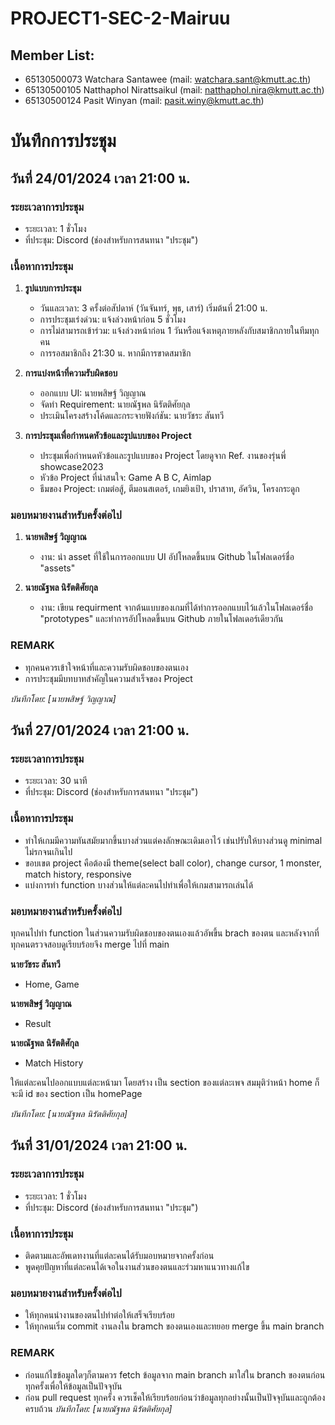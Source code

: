 # PROJECT1-SEC-2-Mairuu

## Member List:

- 65130500073 Watchara Santawee (mail: watchara.sant@kmutt.ac.th)
- 65130500105 Natthaphol Nirattsaikul (mail: natthaphol.nira@kmutt.ac.th)
- 65130500124 Pasit  Winyan (mail: pasit.winy@kmutt.ac.th)

# บันทึกการประชุม
## วันที่ 24/01/2024 เวลา 21:00 น.

### ระยะเวลาการประชุม
- ระยะเวลา: 1 ชั่วโมง
- ที่ประชุม: Discord (ช่องสำหรับการสนทนา "ประชุม")

### เนื้อหาการประชุม
1. **รูปแบบการประชุม**
   - วันและเวลา: 3 ครั้งต่อสัปดาห์ (วันจันทร์, พุธ, เสาร์) เริ่มต้นที่ 21:00 น.
   - การประชุมเร่งด่วน: แจ้งล่วงหน้าก่อน 5 ชั่วโมง
   - การไม่สามารถเข้าร่วม: แจ้งล่วงหน้าก่อน 1 วันหรือแจ้งเหตุภายหลังกับสมาชิกภายในทีมทุกคน
   - การรอสมาชิกถึง 21:30 น. หากมีการขาดสมาชิก

2. **การแบ่งหน้าที่ความรับผิดชอบ**
   - ออกแบบ UI: นายพสิษฐ์ วิญญาณ
   - จัดทำ Requirement: นายณัฐพล นิรัตติศัยกุล
   - ประเมินโครงสร้างโค้ดและกระจายฟังก์ชัน: นายวัชระ สันทวี

3. **การประชุมเพื่อกำหนดหัวข้อและรูปแบบของ Project**
   - ประชุมเพื่อกำหนดหัวข้อและรูปแบบของ Project โดยดูจาก Ref. งานของรุ่นพี่ showcase2023
   - หัวข้อ Project ที่น่าสนใจ: Game A B C, Aimlap
   - ธีมของ Project: เกมต่อสู้, ตีมอนสเตอร์, เกมยิงเป้า, ปราสาท, อัศวิน, โครงกระดูก

### มอบหมายงานสำหรับครั้งต่อไป
1. **นายพสิษฐ์ วิญญาณ**
   - งาน: นำ asset ที่ใช้ในการออกแบบ UI อัปโหลดขึ้นบน Github ในโฟลเดอร์ชื่อ "assets"

2. **นายณัฐพล นิรัตติศัยกุล**
   - งาน: เขียน requirment จากต้นแบบของเกมที่ได้ทำการออกแบบไว้แล้วในโฟลเดอร์ชื่อ "prototypes" และทำการอัปโหลดขึ้นบน Github ภายในโฟลเดอร์เดียวกัน

### REMARK
- ทุกคนควรเข้าใจหน้าที่และความรับผิดชอบของตนเอง
- การประชุมมีบทบาทสำคัญในความสำเร็จของ Project

*บันทึกโดย: [นายพสิษฐ์ วิญญาณ]*

## วันที่ 27/01/2024 เวลา 21:00 น.

### ระยะเวลาการประชุม
- ระยะเวลา: 30 นาที
- ที่ประชุม: Discord (ช่องสำหรับการสนทนา "ประชุม")

### เนื้อหาการประชุม
- ทำให้เกมมีความทันสมัยมากขึ้นบางส่วนแต่คงลักษณะเดิมเอาไว้  เช่นปรับให้บางส่วนดู minimal ไม่รกจนเกินไป
- ขอบเขต project คือต้องมี theme(select ball color), change cursor, 1 monster, match history, responsive 
- แบ่งการทำ function บางส่วนให้แต่ละคนไปทำเพื่อให้เกมสามารถเล่นได้

### มอบหมายงานสำหรับครั้งต่อไป
ทุกคนไปทำ function ในส่วนความรับผิดชอบของตนเองแล้วอัพขึ้น brach ของตน และหลังจากที่ทุกคนตรวจสอบดูเรียบร้อยจึง merge ไปที่ main

**นายวัชระ สันทวี**
- Home, Game

**นายพสิษฐ์ วิญญาณ**
- Result

**นายณัฐพล นิรัตติศักุล**
- Match History

ให้แต่ละคนไปออกแบบแต่ละหน้ามา โดยสร้าง เป็น section ของแต่ละเพจ สมมุติว่าหน้า home ก็จะมี id ของ section เป็น homePage
<section id="homePage"></section>

*บันทึกโดย: [นายณัฐพล นิรัตติศัยกุล]*

## วันที่ 31/01/2024 เวลา 21:00 น.

### ระยะเวลาการประชุม
- ระยะเวลา: 1 ชั่วโมง
- ที่ประชุม: Discord (ช่องสำหรับการสนทนา "ประชุม")

### เนื้อหาการประชุม
- ติดตามและอัพเดทงานที่แต่ละคนได้รับมอบหมายจากครั้งก่อน
- พูดคุยปัญหาที่แต่ละคนได้เจอในงานส่วนของตนและร่วมหาแนวทางแก้ไข

### มอบหมายงานสำหรับครั้งต่อไป
- ให้ทุกคนนำงานของตนไปทำต่อให้เสร็จเรียบร้อย
- ให้ทุกคนเริ่ม commit งานลงใน bramch ของตนเองและทยอย merge ขึ้น main branch 

### REMARK
- ก่อนแก้ไขข้อมูลใดๆก็ตามควร fetch ข้อมูลจาก main branch มาใส่ใน branch ของตนก่อนทุกครั้งเพื่อให้ข้อมูลเป็นปัจจุบัน
- ก่อน pull request ทุกครั้ง ควรเช็คให้เรียบร้อยก่อนว่าข้อมูลทุกอย่างนั้นเป็นปัจจุบันและถูกต้องครบถ้วน
*บันทึกโดย: [นายณัฐพล นิรัตติศัยกุล]*

